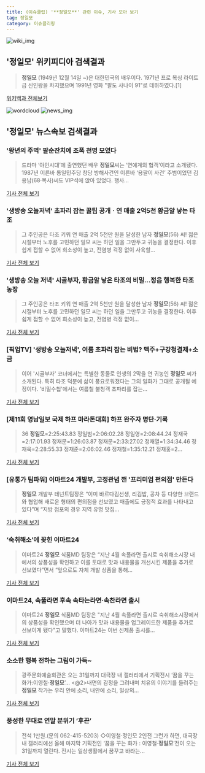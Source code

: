 ```yaml
---
title: (이슈클립) '**정일모**' 관련 이슈, 기사 모아 보기
tag: 정일모
category: 이슈클리핑
---
```

![wiki_img](https://user-images.githubusercontent.com/42597476/44503234-41136a80-a6d0-11e8-9071-6fc6418eafe4.png)
## **'**정일모**'** 위키피디아 검색결과
>**정일모** (1949년 12월 14일 ~)은 대한민국의 배우이다. 1971년 프로 복싱 라이트급 신인왕을 차지했으며 1991년 영화 "팔도 사나이 91"로 데뷔하였다.[1]

<a href="https://ko.wikipedia.org/wiki/정일모" target="_blank">위키백과 전체보기</a>

![wordcloud](https://s3.ap-northeast-2.amazonaws.com/lyrics101-wordcloud/2018-08-31-1535684151.png)
![news_img](https://user-images.githubusercontent.com/42597476/44507050-1206f400-a6e4-11e8-8d98-7ffbfebb353f.png)
## **'**정일모**'** 뉴스속보 검색결과
### '왕년의 주먹' 팔순잔치에 조폭 천명 모였다

>드라마 ‘야인시대’에 출연했던 배우 **정일모**씨는 ‘연예계의 협객’이라고 소개됐다. 1987년 이른바 통일민주당 창당 방해사건인 이른바 ‘용팔이 사건’ 주범이었던 김용남(68·목사)씨도 VIP석에 앉아 있었다. 행사...

<a href="http://news.chosun.com/site/data/html_dir/2018/08/31/2018083101042.html?utm_source=naver&utm_medium=original&utm_campaign=news" target="_blank">기사 전체 보기</a>

### '생방송 오늘저녁' 초파리 잡는 꿀팁 공개ㆍ연 매출 2억5천 황금알 낳는 타조

>그 주인공은 타조 키워 연 매출 2억 5천만 원을 달성한 남자 **정일모**(56) 씨! 젊은 시절부터 노후를 고민하던 일모 씨는 하던 일을 그만두고 귀농을 결정한다. 이후 쉽게 접할 수 없어 희소성이 높고, 전염병 걱정 없이 사육할...

<a href="http://www.kyeonggi.com/?mod=news&act=articleView&idxno=1493197" target="_blank">기사 전체 보기</a>

### '생방송 오늘 저녁' 시골부자, 황금알 낳은 타조의 비밀…정읍 행복한 타조 농장

>그 주인공은 타조 키워 연 매출 2억  5천만 원을 달성한 남자 **정일모**(56) 씨! 젊은 시절부터 노후를 고민하던 일모 씨는 하던 일을 그만두고 귀농을 결정한다. 이후 쉽게 접할 수 없어 희소성이 높고, 전염병 걱정 없이...

<a href="http://news20.busan.com/controller/newsController.jsp?newsId=20180703000154" target="_blank">기사 전체 보기</a>

### [픽업TV] '생방송 오늘저녁', 여름 초파리 잡는 비법? 맥주+구강청결제+소금

>이어 '시골부자' 코너에서는 특별한 동물로 인생의 2막을 연 귀농인 **정일모** 씨가 소개된다. 특히 타조 덕분에 삶이 풍요로워졌다는 그의 일화가 그대로 공개될 예정이다. '비밀수첩'에서는 여름철 불청객 초파리를 잡는...

<a href="http://chicnews.mk.co.kr/article.php?aid=1530609000198820018" target="_blank">기사 전체 보기</a>

### [제11회 영남일보 국제 하프 마라톤대회] 하프 완주자 명단·기록

>36 **정일모**=2:25:43.83 정일범=2:06:02.28 정일영=2:08:44.24 정재국=2:17:01.93 정재문=1:26:03.87 정재문=2:33:27.02 정재열=1:34:34.46 정재욱=2:28:55.33 정재준=2:06:02.46 정재철=1:35:12.21 정재홍=2...

<a href="http://www.yeongnam.com/mnews/newsview.do?mode=newsView&newskey=20180514.010120751030001" target="_blank">기사 전체 보기</a>

### [유통가 팀파워] 이마트24 개발부, 고정관념 깬 '프리미엄 편의점' 만든다

>**정일모** 개발부 테넌트팀장은 “이미 바르다김선생, 리김밥, 공차 등 다양한 브랜드와 협업해 새로운 형태의 편의점을 선보였고 매출에도 긍정적 효과를 나타내고 있다”며 “지방 점포의 경우 지역 유명 맛집...

<a href="http://www.etoday.co.kr/news/section/newsview.php?idxno=1611881" target="_blank">기사 전체 보기</a>

### ‘숙취해소’에 꽂힌 이마트24

>이마트24 **정일모** 식품MD 팀장은 “지난 4월 속풀라면 출시로 숙취해소시장 내에서의 상품성을 확인하고 이를 토대로 맛과 내용물을 개선시킨 제품을 추가로 선보였다”면서 “앞으로도 자체 개발 상품을 통해...

<a href="http://www.econovill.com/news/articleView.html?idxno=329065" target="_blank">기사 전체 보기</a>

### 이마트24, 속풀라면 후속 속타는라면·속찬라면 출시

>이마트24 **정일모** 식품MD 팀장은 "지난 4월 속풀라면 출시로 숙취해소시장에서의 상품성을 확인했으며 더 나아가 맛과 내용물을 업그레이드한 제품을 추가로 선보이게 됐다"고 말했다. 이마트24는 이번 신제품 출시를...

<a href="http://app.yonhapnews.co.kr/YNA/Basic/SNS/r.aspx?c=AKR20171225046100030&did=1195m" target="_blank">기사 전체 보기</a>

### 소소한 행복 전하는 그림이 가득~

>광주문화예술회관은 오는 31일까지 대극장 내 갤러리에서 기획전시 ‘꿈을 꾸는 화가:이영철·**정일모**’... <@2>내면의 감정을 그려내며 치유의 이야기를 들려주는 **정일모** 작가는 우리 안에 소리, 내안에 소리, 일상의...

<a href="http://www.gwangnam.co.kr/read.php3?aid=1513505378274759027" target="_blank">기사 전체 보기</a>

### 풍성한 무대로 연말 분위기 ‘후끈’

>전석 1만원.(문의 062-415-5203) ◇이영철·정인모 2인전 그런가 하면, 대극장 내 갤러리에선 올해 마지막 기획전인 ‘꿈을 꾸는 화가 : 이영철·**정일모**’전이 오는 31일까지 열린다. 전시는 일상생활에서 꿈꾸고 바라는...

<a href="http://www.kjdaily.com/read.php3?aid=1513073095425337006" target="_blank">기사 전체 보기</a>


